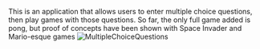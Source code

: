This is an application that allows users to enter multiple choice questions, then play games with those questions. So far, the only full game added is pong, but proof of concepts
have been shown with Space Invader and Mario-esque games
![MultipleChoiceQuestions](https://github.com/suspiciousZolotayaRybka/dynamic_questions/assets/116288117/8fd77df0-290b-4f27-9c5a-edeac8f5c5fb)
